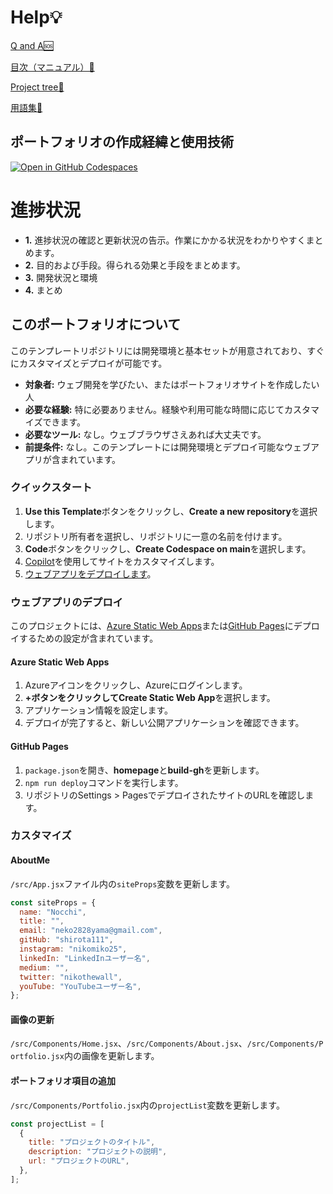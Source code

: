 # Help💡
[Q and A🆘](https://github.com/shirota111/origin/blob/main/HELP/QandA.md)


[目次（マニュアル）📕](https://github.com/shirota111/origin/blob/main/HELP/manual.md)


[Project tree🌳](https://github.com/shirota111/origin/blob/main/HELP/projecttree.md)


[用語集💾](https://github.com/shirota111/origin/blob/main/HELP/用語集.md)


## ポートフォリオの作成経緯と使用技術

[![Open in GitHub Codespaces](https://github.com/codespaces/badge.svg)](https://github.com/codespaces/new?hide_repo_select=true&ref=main&repo=526682619)

# 進捗状況

* **1.** 進捗状況の確認と更新状況の告示。作業にかかる状況をわかりやすくまとめます。
* **2.** 目的および手段。得られる効果と手段をまとめます。
* **3.** 開発状況と環境
* **4.** まとめ

## このポートフォリオについて

このテンプレートリポジトリには開発環境と基本セットが用意されており、すぐにカスタマイズとデプロイが可能です。

* **対象者:** ウェブ開発を学びたい、またはポートフォリオサイトを作成したい人
* **必要な経験:** 特に必要ありません。経験や利用可能な時間に応じてカスタマイズできます。
* **必要なツール:** なし。ウェブブラウザさえあれば大丈夫です。
* **前提条件:** なし。このテンプレートには開発環境とデプロイ可能なウェブアプリが含まれています。

### クイックスタート

1. **Use this Template**ボタンをクリックし、**Create a new repository**を選択します。
2. リポジトリ所有者を選択し、リポジトリに一意の名前を付けます。
3. **Code**ボタンをクリックし、**Create Codespace on main**を選択します。
4. [Copilot](https://copilot.github.com)を使用してサイトをカスタマイズします。
5. [ウェブアプリをデプロイします](#-deploy-your-web-application)。

### ウェブアプリのデプロイ

このプロジェクトには、[Azure Static Web Apps](https://azure.microsoft.com/products/app-service/static/?WT.mc_id=academic-79839-sagibbon)または[GitHub Pages](https://pages.github.com/)にデプロイするための設定が含まれています。

#### Azure Static Web Apps

1. Azureアイコンをクリックし、Azureにログインします。
2. **+**ボタンをクリックして**Create Static Web App**を選択します。
3. アプリケーション情報を設定します。
4. デプロイが完了すると、新しい公開アプリケーションを確認できます。

#### GitHub Pages

1. `package.json`を開き、**homepage**と**build-gh**を更新します。
2. `npm run deploy`コマンドを実行します。
3. リポジトリのSettings > PagesでデプロイされたサイトのURLを確認します。

### カスタマイズ

#### AboutMe

`/src/App.jsx`ファイル内の`siteProps`変数を更新します。

```javascript
const siteProps = {
  name: "Nocchi",
  title: "",
  email: "neko2828yama@gmail.com",
  gitHub: "shirota111",
  instagram: "nikomiko25",
  linkedIn: "LinkedInユーザー名",
  medium: "",
  twitter: "nikothewall",
  youTube: "YouTubeユーザー名",
};
```

#### 画像の更新

`/src/Components/Home.jsx`、`/src/Components/About.jsx`、`/src/Components/Portfolio.jsx`内の画像を更新します。

#### ポートフォリオ項目の追加

`/src/Components/Portfolio.jsx`内の`projectList`変数を更新します。

```javascript
const projectList = [
  {
    title: "プロジェクトのタイトル",
    description: "プロジェクトの説明",
    url: "プロジェクトのURL",
  },
];
```
